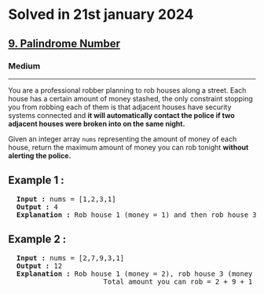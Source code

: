 <h1>Solved in 21st january 2024</h1>
<h2><a href="https://leetcode.com/problems/palindrome-number/">9. Palindrome Number</a></h2>
<h3>Medium</h3>
<hr>
<p>You are a professional robber planning to rob houses along a street. Each house has a certain amount of money stashed, the only constraint stopping you from robbing each of them is that adjacent houses have security systems connected and <b>it will automatically contact the police if two adjacent houses were broken into on the same night.</b><p>
Given an integer array <code>nums</code> representing the amount of money of each house, return the maximum amount of money you can rob tonight <b>without alerting the police.</b>

<h2>Example 1 :</h2>
<pre>
  <b>Input :</b> nums = [1,2,3,1]
  <b>Output :</b> 4
  <b>Explanation :</b> Rob house 1 (money = 1) and then rob house 3 (money = 3). Total amount you can rob = 1 + 3 = 4.
</pre>


<h2>Example 2 :</h2>
<pre>
  <b>Input :</b> nums = [2,7,9,3,1]
  <b>Output :</b> 12
  <b>Explanation :</b> Rob house 1 (money = 2), rob house 3 (money = 9) and rob house 5 (money = 1). 
                       Total amount you can rob = 2 + 9 + 1 = 12.
</pre>
